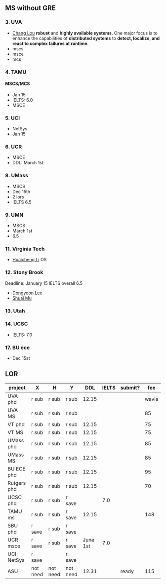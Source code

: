 ## MS without GRE
### 3. UVA
- [Chang Lou](https://changlousys.github.io/about/) **robust** and **highly available systems**. One major focus is to enhance the capabilities of **distributed systems** to **detect, localize, and react to complex failures at runtime**.
- mscs
- msce
- mcs
### 4. TAMU 
#### MSCS/MCS
- Jan 15
- IELTS: 6.0
- MSCE
### 5. UCI
- NetSys
- Jan 15
### 6. UCR
- MSCE
- DDL: March 1st
### 8. UMass
- MSCS
- Dec 15th
- 2 lors
- IELTS 6.5
### 9. UMN
- MSCS
- March 1st
- 6.5
### 11. Virginia Tech
- [Huaicheng Li](https://huaicheng.github.io/) OS
### 12. Stony Brook
Deadline: January 15
IELTS overall 6.5
- [Dongyoon Lee](https://www3.cs.stonybrook.edu/~dongyoon/students.html)
- [Shuai Mu](mpaxos.com)
### 13. Utah
### 14. UCSC
- IELTS: 7.0
### 17. BU ece
- Dec 15st

## LOR
|project|X|H|Y|DDL|IELTS|submit?|fee|
|---|---|---|---|---|---|---|---|
|UVA phd|r sub|r sub|r sub|12.15|||wavie|
|UVA MS|r sub|r sub|r sub||||85|
|VT phd|r sub|r sub|r sub|12.15|||75|
|VT MS|r sub|r sub|r sub|12.15|||75|
|UMass phd|r sub|r sub|r sub|12.15|||85|
|UMass MS|r sub|r sub|r sub|12.15|||85|
|BU ECE phd|r sub|r sub|r sub|12.15|||95|
|Rutgers phd|r sub|r sub|r sub|12.15|||70|
|UCSC phd|r sub|r sub|r save||7.0|
|TAMU ms|r sub|r sub|r save|12.15|||148|
|SBU phd|r save|r sub|r save||
|UCR msce|r save|r sub|r save|June 1st|7.0|
|UCI NetSys|r save||r save||
|ASU|not need|not need|not need|12.31||ready|115|

